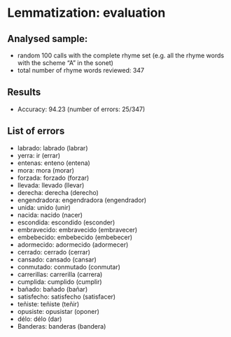 # Lemmatization: evaluation

## Analysed sample:
- random 100 calls with the complete rhyme set (e.g. all the rhyme words with the scheme “A” in the sonet)
- total number of rhyme words reviewed: 347

## Results
- Accuracy: 94.23 (number of errors: 25/347)

## List of errors
- labrado: labrado (labrar)
- yerra: ir (errar)
- entenas: enteno (entena)
- mora: mora (morar)
- forzada: forzado (forzar)
- llevada: llevado (llevar)
- derecha: derecha (derecho)
- engendradora: engendradora (engendrador)
- unida: unido (unir)
- nacida: nacido (nacer)
- escondida: escondido (esconder)
- embravecido: embravecido (embravecer)
- embebecido: embebecido (embebecer)
- adormecido: adormecido (adormecer)
- cerrado: cerrado (cerrar)
- cansado: cansado (cansar)
- conmutado: conmutado (conmutar)
- carrerillas: carrerilla (carrera)
- cumplida: cumplido (cumplir)
- bañado: bañado (bañar)
- satisfecho: satisfecho (satisfacer)
- teñiste: teñiste (teñir)
- opusiste: opusistar (oponer)
- délo: délo (dar)
- Banderas: banderas (bandera)

